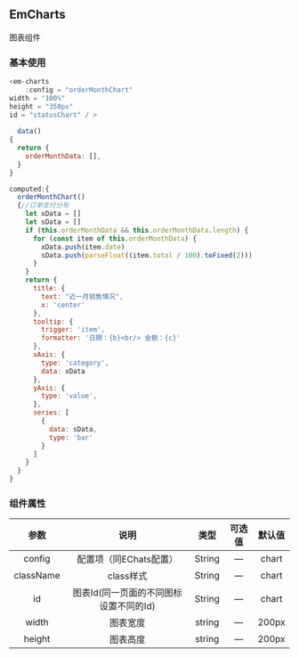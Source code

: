 ## EmCharts

图表组件

### 基本使用

````javascript
<em-charts 
    :config = "orderMonthChart"
width = "100%"
height = "350px"
id = "statusChart" / >
  
  data()
{
  return {
    orderMonthData: [],
  }
}

computed:{
  orderMonthChart()
  {//订单支付分布
    let xData = []
    let sData = []
    if (this.orderMonthData && this.orderMonthData.length) {
      for (const item of this.orderMonthData) {
        xData.push(item.date)
        sData.push(parseFloat((item.total / 100).toFixed(2)))
      }
    }
    return {
      title: {
        text: "近一月销售情况",
        x: 'center'
      },
      tooltip: {
        trigger: 'item',
        formatter: '日期：{b}<br/> 金额：{c}'
      },
      xAxis: {
        type: 'category',
        data: xData
      },
      yAxis: {
        type: 'value',
      },
      series: [
        {
          data: sData,
          type: 'bar'
        }
      ]
    }
  }
}

````

### 组件属性

|    参数     |           说明           |   类型   | 可选值 |  默认值  |
|:---------:|:----------------------:|:------:|:---:|:-----:|
|  config   |     配置项（同EChats配置）     | String |  —  | chart |
| className |        class样式         | String |  —  | chart |
|    id     | 图表Id(同一页面的不同图标设置不同的Id) | String |  —  | chart |
|   width   |          图表宽度          | string |  —  | 200px |
|  height   |          图表高度          | string |  —  | 200px |

